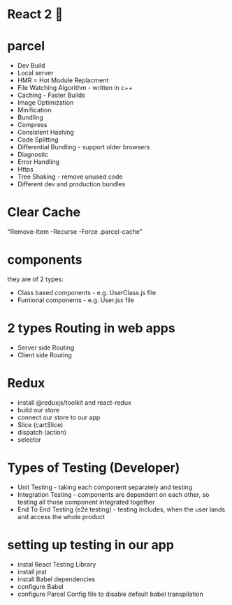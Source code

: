 # React 2 🚀

# parcel
 - Dev Build
 - Local server
 - HMR = Hot Module Replacment
 - File Watching Algorithm - written in c++
 - Caching - Faster Builds
 - Image Optimization
 - Minification
 - Bundling
 - Compress
 - Consistent Hashing
 - Code Splitting
 - Differential Bundling - support older browsers
 - Diagnostic
 - Error Handling
 - Https
 - Tree Shaking - remove unused code
 - Different dev and production bundles

 # Clear Cache
 "Remove-Item -Recurse -Force .parcel-cache"

# components
they are of 2 types:
 - Class based components - e.g. UserClass.js file
 - Funtional components - e.g. User.jsx file

# 2 types Routing in web apps
 - Server side Routing 
 - Client side Routing

# Redux
 - install @reduxjs/toolkit and react-redux
 - build our store
 - connect our store to our app
 - Slice (cartSlice)
 - dispatch (action)
 - selector

# Types of Testing (Developer)
 - Unit Testing - taking each component separately and testing
 - Integration Testing - components are dependent on each other, so testing all those component integrated together
 - End To End Testing (e2e testing) - testing includes, when the user lands and access the whole product

# setting up testing in our app
 - instal React Testing Library
 - install jest
 - install Babel dependencies
 - configure Babel
 - configure Parcel Config file to disable default babel transpilation